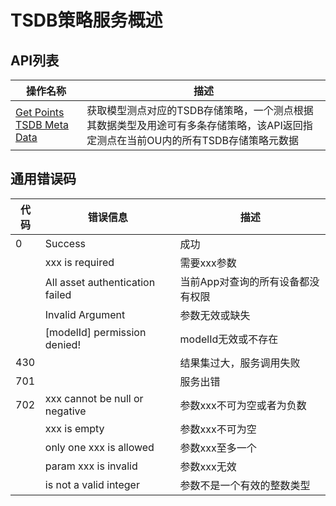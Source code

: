 # TSDB策略服务概述

## API列表

| 操作名称                                                       | 描述 |
|---------------------------------------------------------------|------|
| [Get Points TSDB Meta Data](get_points_tsdb_meta_data)   |获取模型测点对应的TSDB存储策略，一个测点根据其数据类型及用途可有多条存储策略，该API返回指定测点在当前OU内的所有TSDB存储策略元数据|


## 通用错误码<errorcode>

| 代码 | 错误信息                      | 描述                       |
|------|---------------------------------|-----------------------------------|
| 0    | Success                         | 成功                              |
|      | xxx is required                 | 需要xxx参数                       |
|      | All asset authentication failed | 当前App对查询的所有设备都没有权限 |
|      | Invalid Argument                | 参数无效或缺失                    |
|      | [modelId] permission denied!    | modelId无效或不存在               |
| 430  |                                 | 结果集过大，服务调用失败           |
| 701  |                                 | 服务出错                          |
| 702  | xxx cannot be null or negative  | 参数xxx不可为空或者为负数         |
|      | xxx is empty                    | 参数xxx不可为空                   |
|      | only one xxx is allowed         | 参数xxx至多一个                   |
|      | param xxx is invalid            | 参数xxx无效                       |
|      | is not a valid integer          | 参数不是一个有效的整数类型        |


